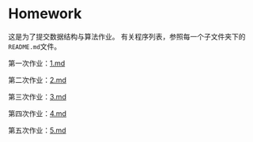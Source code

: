 # Homework

这是为了提交数据结构与算法作业。
有关程序列表，参照每一个子文件夹下的 `README.md`文件。

第一次作业：[1.md](01/README.md)

第二次作业：[2.md](02/README.md)

第三次作业：[3.md](03/README.md)

第四次作业：[4.md](04/README.md)

第五次作业：[5.md](05/README.md)